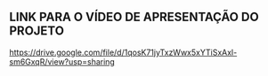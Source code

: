## LINK PARA O VÍDEO DE APRESENTAÇÃO DO PROJETO

https://drive.google.com/file/d/1qosK71jyTxzWwx5xYTiSxAxl-sm6GxqR/view?usp=sharing
